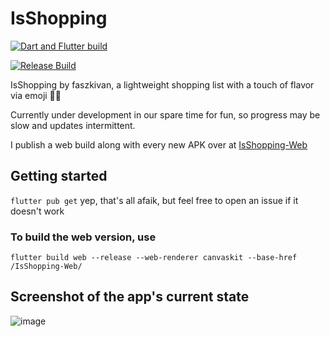 # IsShopping

[![Dart and Flutter build](https://github.com/Fasz-kivan/IsShopping/actions/workflows/dart.yml/badge.svg)](https://github.com/Fasz-kivan/IsShopping/actions/workflows/dart.yml)

[![Release Build](https://github.com/Fasz-kivan/IsShopping/actions/workflows/publish.yml/badge.svg)](https://github.com/Fasz-kivan/IsShopping/actions/workflows/publish.yml)

IsShopping by faszkivan, a lightweight shopping list with a touch of flavor via emoji 🍕😊

Currently under development in our spare time for fun, so progress may be slow and updates intermittent.

I publish a web build along with every new APK over at [IsShopping-Web](https://fasz-kivan.github.io/IsShopping-Web/)

## Getting started

`flutter pub get`
yep, that's all afaik, but feel free to open an issue if it doesn't work

### To build the web version, use

`flutter build web --release --web-renderer canvaskit --base-href /IsShopping-Web/`

## Screenshot of the app's current state

![image](https://github.com/Fasz-kivan/IsShopping/assets/55391231/d3d9639a-7127-4028-affd-9aad3f95a492)

